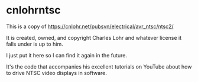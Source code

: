# cnlohrntsc

This is a copy of https://cnlohr.net/pubsvn/electrical/avr_ntsc/ntsc2/

It is created, owned,  and copyright Charles Lohr and whatever license it falls under is up to him.

I just put it here so I can find it again in the future.

It's the code that accompanies his excellent tutorials on YouTube about how to drive NTSC video displays in software.
